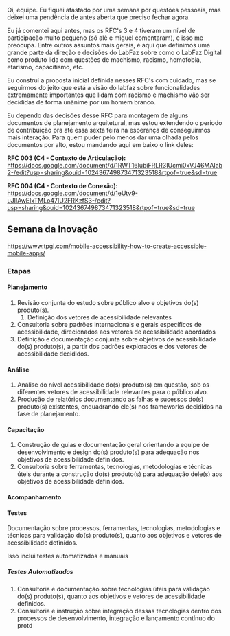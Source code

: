 Oi, equipe. Eu fiquei afastado por uma semana por questões pessoais, mas deixei uma pendência de antes aberta que preciso fechar agora.

Eu já comentei aqui antes, mas os RFC's 3 e 4 tiveram um nível de participação muito pequeno (só alê e miguel comentaram), e isso me preocupa. Entre outros assuntos mais gerais, é aqui que definimos uma grande parte da direção e decisões do LabFaz sobre como o LabFaz Digital como produto lida com questões de machismo, racismo, homofobia, etarismo, capacitismo, etc.

Eu construí a proposta inicial definida nesses RFC's com cuidado, mas se seguirmos do jeito que está a visão do labfaz sobre funcionalidades extremamente importantes que lidam com racismo e machismo vão ser decididas de forma unânime por um homem branco.

Eu dependo das decisões desse RFC para montagem de alguns documentos de planejamento arquitetural, mas estou extendendo o período de contribuição pra até essa sexta feira na esperança de conseguirmos mais interação. Para quem puder pelo menos dar uma olhada pelos documentos por alto, estou mandando aqui em baixo o link deles:

**RFC 003 (C4 - Contexto de Articulação):** https://docs.google.com/document/d/1RWT16lubiFRLR3IUcmi0xVJ46MAIab2-/edit?usp=sharing&ouid=102436749873471323518&rtpof=true&sd=true

**RFC 004 (C4 - Contexto de Conexão):** https://docs.google.com/document/d/1eUtv9-uJIlAwEIxTMLo47IU2FRKzfS3-/edit?usp=sharing&ouid=102436749873471323518&rtpof=true&sd=true



## Semana da Inovação
https://www.tpgi.com/mobile-accessibility-how-to-create-accessible-mobile-apps/


### Etapas
#### Planejamento
1. Revisão conjunta do estudo sobre público alvo e objetivos do(s) produto(s).
	1. Definição dos vetores de acessibilidade relevantes
2. Consultoria sobre padrões internacionais e gerais específicos de acessibilidade, direcionados aos vetores de acessibilidade abordados
3. Definição e documentação conjunta sobre objetivos de acessibilidade do(s) produto(s), a partir dos padrões explorados e dos vetores de acessibilidade decididos. 
#### Análise
1. Análise do nível acessibilidade do(s) produto(s) em questão, sob os diferentes vetores de acessibilidade relevantes para o público alvo.
2. Produção de relatórios documentando as falhas e sucessos do(s) produto(s) existentes, enquadrando ele(s) nos frameworks decididos na fase de planejamento.
#### Capacitação
1. Construção de guias e documentação geral orientando a equipe de desenvolvimento e design do(s) produto(s) para adequação nos objetivos de acessibilidade definidos.
2. Consultoria sobre ferramentas, tecnologias, metodologias e técnicas úteis durante a construção do(s) produto(s) para adequação dele(s) aos objetivos de acessibilidade definidos. 
#### Acompanhamento
#### Testes
Documentação sobre processos, ferramentas, tecnologias, metodologias e técnicas para validação do(s) produto(s), quanto aos objetivos e vetores de acessibilidade definidos.

Isso inclui testes automatizados e manuais

##### Testes Automatizados
1. Consultoria e documentação sobre tecnologias úteis para validação do(s) produto(s), quanto aos objetivos e vetores de acessibilidade definidos.
2. Consultoria e instrução sobre integração dessas tecnologias dentro dos processos de desenvolvimento, integração e lançamento contínuo do protd